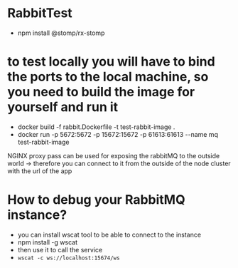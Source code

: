 # RabbitTest

- npm install @stomp/rx-stomp

# to test locally you will have to bind the ports to the local machine, so you need to build the image for yourself and run it

- docker build -f rabbit.Dockerfile -t test-rabbit-image .
- docker run -p 5672:5672 -p 15672:15672 -p 61613:61613 --name mq test-rabbit-image

NGINX proxy pass can be used for exposing the rabbitMQ to the outside world -> therefore you can connect to it from the outside of the node cluster with the url of the app

# How to debug your RabbitMQ instance?
- you can install wscat tool to be able to connect to the instance
- npm install -g wscat
- then use it to call the service
- `wscat -c ws://localhost:15674/ws`

